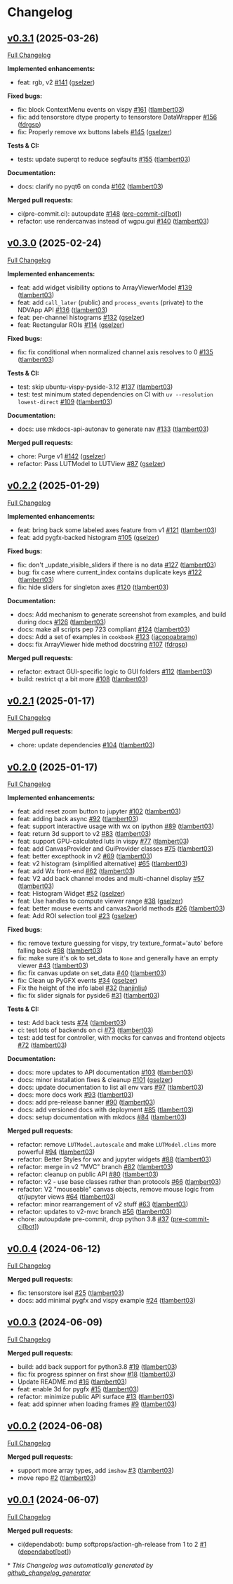 # Changelog

## [v0.3.1](https://github.com/pyapp-kit/ndv/tree/v0.3.1) (2025-03-26)

[Full Changelog](https://github.com/pyapp-kit/ndv/compare/v0.3.0...v0.3.1)

**Implemented enhancements:**

- feat: rgb, v2 [\#141](https://github.com/pyapp-kit/ndv/pull/141) ([gselzer](https://github.com/gselzer))

**Fixed bugs:**

- fix: block ContextMenu events on vispy [\#161](https://github.com/pyapp-kit/ndv/pull/161) ([tlambert03](https://github.com/tlambert03))
- fix: add tensorstore dtype property to tensorstore  DataWrapper [\#156](https://github.com/pyapp-kit/ndv/pull/156) ([fdrgsp](https://github.com/fdrgsp))
- fix: Properly remove wx buttons labels [\#145](https://github.com/pyapp-kit/ndv/pull/145) ([gselzer](https://github.com/gselzer))

**Tests & CI:**

- tests: update superqt to reduce segfaults [\#155](https://github.com/pyapp-kit/ndv/pull/155) ([tlambert03](https://github.com/tlambert03))

**Documentation:**

- docs: clarify no pyqt6 on conda [\#162](https://github.com/pyapp-kit/ndv/pull/162) ([tlambert03](https://github.com/tlambert03))

**Merged pull requests:**

- ci\(pre-commit.ci\): autoupdate [\#148](https://github.com/pyapp-kit/ndv/pull/148) ([pre-commit-ci[bot]](https://github.com/apps/pre-commit-ci))
- refactor: use rendercanvas instead of wgpu.gui [\#140](https://github.com/pyapp-kit/ndv/pull/140) ([tlambert03](https://github.com/tlambert03))

## [v0.3.0](https://github.com/pyapp-kit/ndv/tree/v0.3.0) (2025-02-24)

[Full Changelog](https://github.com/pyapp-kit/ndv/compare/v0.2.2...v0.3.0)

**Implemented enhancements:**

- feat: add widget visibility options to ArrayViewerModel [\#139](https://github.com/pyapp-kit/ndv/pull/139) ([tlambert03](https://github.com/tlambert03))
- feat: add `call_later` \(public\) and `process_events` \(private\) to the NDVApp API [\#136](https://github.com/pyapp-kit/ndv/pull/136) ([tlambert03](https://github.com/tlambert03))
- feat: per-channel histograms [\#132](https://github.com/pyapp-kit/ndv/pull/132) ([gselzer](https://github.com/gselzer))
- feat: Rectangular ROIs [\#114](https://github.com/pyapp-kit/ndv/pull/114) ([gselzer](https://github.com/gselzer))

**Fixed bugs:**

- fix: fix conditional when normalized channel axis resolves to 0 [\#135](https://github.com/pyapp-kit/ndv/pull/135) ([tlambert03](https://github.com/tlambert03))

**Tests & CI:**

- test: skip ubuntu-vispy-pyside-3.12 [\#137](https://github.com/pyapp-kit/ndv/pull/137) ([tlambert03](https://github.com/tlambert03))
- test: test minimum stated dependencies on CI with `uv --resolution lowest-direct` [\#109](https://github.com/pyapp-kit/ndv/pull/109) ([tlambert03](https://github.com/tlambert03))

**Documentation:**

- docs: use mkdocs-api-autonav to generate nav [\#133](https://github.com/pyapp-kit/ndv/pull/133) ([tlambert03](https://github.com/tlambert03))

**Merged pull requests:**

- chore: Purge v1 [\#142](https://github.com/pyapp-kit/ndv/pull/142) ([gselzer](https://github.com/gselzer))
- refactor: Pass LUTModel to LUTView [\#87](https://github.com/pyapp-kit/ndv/pull/87) ([gselzer](https://github.com/gselzer))

## [v0.2.2](https://github.com/pyapp-kit/ndv/tree/v0.2.2) (2025-01-29)

[Full Changelog](https://github.com/pyapp-kit/ndv/compare/v0.2.1...v0.2.2)

**Implemented enhancements:**

- feat: bring back some labeled axes feature from v1 [\#121](https://github.com/pyapp-kit/ndv/pull/121) ([tlambert03](https://github.com/tlambert03))
- feat: add pygfx-backed histogram [\#105](https://github.com/pyapp-kit/ndv/pull/105) ([gselzer](https://github.com/gselzer))

**Fixed bugs:**

- fix: don't \_update\_visible\_sliders if there is no data [\#127](https://github.com/pyapp-kit/ndv/pull/127) ([tlambert03](https://github.com/tlambert03))
- bug: fix case where current\_index contains duplicate keys [\#122](https://github.com/pyapp-kit/ndv/pull/122) ([tlambert03](https://github.com/tlambert03))
- fix: hide sliders for singleton axes [\#120](https://github.com/pyapp-kit/ndv/pull/120) ([tlambert03](https://github.com/tlambert03))

**Documentation:**

- docs: Add mechanism to generate screenshot from examples, and build during docs [\#126](https://github.com/pyapp-kit/ndv/pull/126) ([tlambert03](https://github.com/tlambert03))
- docs: make all scripts pep 723 compliant [\#124](https://github.com/pyapp-kit/ndv/pull/124) ([tlambert03](https://github.com/tlambert03))
- docs: Add a set of examples in `cookbook` [\#123](https://github.com/pyapp-kit/ndv/pull/123) ([jacopoabramo](https://github.com/jacopoabramo))
- docs: fix ArrayViewer hide method docstring [\#107](https://github.com/pyapp-kit/ndv/pull/107) ([fdrgsp](https://github.com/fdrgsp))

**Merged pull requests:**

- refactor: extract GUI-specific logic to GUI folders [\#112](https://github.com/pyapp-kit/ndv/pull/112) ([tlambert03](https://github.com/tlambert03))
- build: restrict qt a bit more [\#108](https://github.com/pyapp-kit/ndv/pull/108) ([tlambert03](https://github.com/tlambert03))

## [v0.2.1](https://github.com/pyapp-kit/ndv/tree/v0.2.1) (2025-01-17)

[Full Changelog](https://github.com/pyapp-kit/ndv/compare/v0.2.0...v0.2.1)

**Merged pull requests:**

- chore: update dependencies [\#104](https://github.com/pyapp-kit/ndv/pull/104) ([tlambert03](https://github.com/tlambert03))

## [v0.2.0](https://github.com/pyapp-kit/ndv/tree/v0.2.0) (2025-01-17)

[Full Changelog](https://github.com/pyapp-kit/ndv/compare/v0.0.4...v0.2.0)

**Implemented enhancements:**

- feat: add reset zoom button to jupyter [\#102](https://github.com/pyapp-kit/ndv/pull/102) ([tlambert03](https://github.com/tlambert03))
- feat: adding back async [\#92](https://github.com/pyapp-kit/ndv/pull/92) ([tlambert03](https://github.com/tlambert03))
- feat: support interactive usage with wx on ipython [\#89](https://github.com/pyapp-kit/ndv/pull/89) ([tlambert03](https://github.com/tlambert03))
- feat: return 3d support to v2 [\#83](https://github.com/pyapp-kit/ndv/pull/83) ([tlambert03](https://github.com/tlambert03))
- feat: support GPU-calculated luts in vispy [\#77](https://github.com/pyapp-kit/ndv/pull/77) ([tlambert03](https://github.com/tlambert03))
- feat: add CanvasProvider and GuiProvider classes [\#75](https://github.com/pyapp-kit/ndv/pull/75) ([tlambert03](https://github.com/tlambert03))
- feat: better excepthook in v2 [\#69](https://github.com/pyapp-kit/ndv/pull/69) ([tlambert03](https://github.com/tlambert03))
- feat: v2 histogram \(simplified alternative\) [\#65](https://github.com/pyapp-kit/ndv/pull/65) ([tlambert03](https://github.com/tlambert03))
- feat: add Wx front-end [\#62](https://github.com/pyapp-kit/ndv/pull/62) ([tlambert03](https://github.com/tlambert03))
- feat: V2 add back channel modes and multi-channel display [\#57](https://github.com/pyapp-kit/ndv/pull/57) ([tlambert03](https://github.com/tlambert03))
- feat: Histogram Widget [\#52](https://github.com/pyapp-kit/ndv/pull/52) ([gselzer](https://github.com/gselzer))
- feat: Use handles to compute viewer range [\#38](https://github.com/pyapp-kit/ndv/pull/38) ([gselzer](https://github.com/gselzer))
- feat: better mouse events and canvas2world methods [\#26](https://github.com/pyapp-kit/ndv/pull/26) ([tlambert03](https://github.com/tlambert03))
- feat: Add ROI selection tool [\#23](https://github.com/pyapp-kit/ndv/pull/23) ([gselzer](https://github.com/gselzer))

**Fixed bugs:**

- fix: remove texture guessing for vispy, try texture\_format='auto' before falling back [\#98](https://github.com/pyapp-kit/ndv/pull/98) ([tlambert03](https://github.com/tlambert03))
- fix: make sure it's ok to set\_data to `None` and generally have an empty viewer [\#43](https://github.com/pyapp-kit/ndv/pull/43) ([tlambert03](https://github.com/tlambert03))
- fix: fix canvas update on set\_data [\#40](https://github.com/pyapp-kit/ndv/pull/40) ([tlambert03](https://github.com/tlambert03))
- fix: Clean up PyGFX events [\#34](https://github.com/pyapp-kit/ndv/pull/34) ([gselzer](https://github.com/gselzer))
- Fix the height of the info label [\#32](https://github.com/pyapp-kit/ndv/pull/32) ([hanjinliu](https://github.com/hanjinliu))
- fix: fix slider signals for pyside6 [\#31](https://github.com/pyapp-kit/ndv/pull/31) ([tlambert03](https://github.com/tlambert03))

**Tests & CI:**

- test: Add back tests [\#74](https://github.com/pyapp-kit/ndv/pull/74) ([tlambert03](https://github.com/tlambert03))
- ci: test lots of backends on ci [\#73](https://github.com/pyapp-kit/ndv/pull/73) ([tlambert03](https://github.com/tlambert03))
- test: add test for controller, with mocks for canvas and frontend objects [\#72](https://github.com/pyapp-kit/ndv/pull/72) ([tlambert03](https://github.com/tlambert03))

**Documentation:**

- docs: more updates to API documentation [\#103](https://github.com/pyapp-kit/ndv/pull/103) ([tlambert03](https://github.com/tlambert03))
- docs: minor installation fixes & cleanup [\#101](https://github.com/pyapp-kit/ndv/pull/101) ([gselzer](https://github.com/gselzer))
- docs: update documentation to list all env vars [\#97](https://github.com/pyapp-kit/ndv/pull/97) ([tlambert03](https://github.com/tlambert03))
- docs: more docs work [\#93](https://github.com/pyapp-kit/ndv/pull/93) ([tlambert03](https://github.com/tlambert03))
- docs: add pre-release banner [\#90](https://github.com/pyapp-kit/ndv/pull/90) ([tlambert03](https://github.com/tlambert03))
- docs: add versioned docs with deployment [\#85](https://github.com/pyapp-kit/ndv/pull/85) ([tlambert03](https://github.com/tlambert03))
- docs: setup documentation with mkdocs [\#84](https://github.com/pyapp-kit/ndv/pull/84) ([tlambert03](https://github.com/tlambert03))

**Merged pull requests:**

- refactor: remove `LUTModel.autoscale` and make `LUTModel.clims` more powerful [\#94](https://github.com/pyapp-kit/ndv/pull/94) ([tlambert03](https://github.com/tlambert03))
- refactor: Better Styles for wx and jupyter widgets [\#88](https://github.com/pyapp-kit/ndv/pull/88) ([tlambert03](https://github.com/tlambert03))
- refactor: merge in v2 "MVC" branch [\#82](https://github.com/pyapp-kit/ndv/pull/82) ([tlambert03](https://github.com/tlambert03))
- refactor: cleanup on public API [\#80](https://github.com/pyapp-kit/ndv/pull/80) ([tlambert03](https://github.com/tlambert03))
- refactor: v2 - use base classes rather than protocols [\#66](https://github.com/pyapp-kit/ndv/pull/66) ([tlambert03](https://github.com/tlambert03))
- refactor: V2 "mouseable" canvas objects, remove mouse logic from qt/jupyter views [\#64](https://github.com/pyapp-kit/ndv/pull/64) ([tlambert03](https://github.com/tlambert03))
- refactor: minor rearrangement of v2 stuff [\#63](https://github.com/pyapp-kit/ndv/pull/63) ([tlambert03](https://github.com/tlambert03))
- refactor: updates to v2-mvc branch [\#56](https://github.com/pyapp-kit/ndv/pull/56) ([tlambert03](https://github.com/tlambert03))
- chore: autoupdate pre-commit, drop python 3.8 [\#37](https://github.com/pyapp-kit/ndv/pull/37) ([pre-commit-ci[bot]](https://github.com/apps/pre-commit-ci))

## [v0.0.4](https://github.com/pyapp-kit/ndv/tree/v0.0.4) (2024-06-12)

[Full Changelog](https://github.com/pyapp-kit/ndv/compare/v0.0.3...v0.0.4)

**Merged pull requests:**

- fix: tensorstore isel [\#25](https://github.com/pyapp-kit/ndv/pull/25) ([tlambert03](https://github.com/tlambert03))
- docs: add minimal pygfx and vispy example [\#24](https://github.com/pyapp-kit/ndv/pull/24) ([tlambert03](https://github.com/tlambert03))

## [v0.0.3](https://github.com/pyapp-kit/ndv/tree/v0.0.3) (2024-06-09)

[Full Changelog](https://github.com/pyapp-kit/ndv/compare/v0.0.2...v0.0.3)

**Merged pull requests:**

- build: add back support for python3.8 [\#19](https://github.com/pyapp-kit/ndv/pull/19) ([tlambert03](https://github.com/tlambert03))
- fix: fix progress spinner on first show [\#18](https://github.com/pyapp-kit/ndv/pull/18) ([tlambert03](https://github.com/tlambert03))
- Update README.md [\#16](https://github.com/pyapp-kit/ndv/pull/16) ([tlambert03](https://github.com/tlambert03))
- feat: enable 3d for pygfx [\#15](https://github.com/pyapp-kit/ndv/pull/15) ([tlambert03](https://github.com/tlambert03))
- refactor: minimize public API surface [\#13](https://github.com/pyapp-kit/ndv/pull/13) ([tlambert03](https://github.com/tlambert03))
- feat: add spinner when loading frames [\#9](https://github.com/pyapp-kit/ndv/pull/9) ([tlambert03](https://github.com/tlambert03))

## [v0.0.2](https://github.com/pyapp-kit/ndv/tree/v0.0.2) (2024-06-08)

[Full Changelog](https://github.com/pyapp-kit/ndv/compare/v0.0.1...v0.0.2)

**Merged pull requests:**

- support more array types, add `imshow` [\#3](https://github.com/pyapp-kit/ndv/pull/3) ([tlambert03](https://github.com/tlambert03))
- move repo [\#2](https://github.com/pyapp-kit/ndv/pull/2) ([tlambert03](https://github.com/tlambert03))

## [v0.0.1](https://github.com/pyapp-kit/ndv/tree/v0.0.1) (2024-06-07)

[Full Changelog](https://github.com/pyapp-kit/ndv/compare/97edb3b0f787b6a19ab965afb40475b13d275795...v0.0.1)

**Merged pull requests:**

- ci\(dependabot\): bump softprops/action-gh-release from 1 to 2 [\#1](https://github.com/pyapp-kit/ndv/pull/1) ([dependabot[bot]](https://github.com/apps/dependabot))



\* *This Changelog was automatically generated by [github_changelog_generator](https://github.com/github-changelog-generator/github-changelog-generator)*
